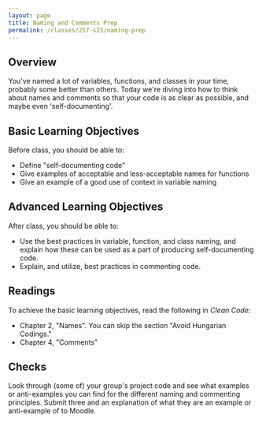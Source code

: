 ```yaml
---
layout: page
title: Naming and Comments Prep
permalink: /classes/257-s25/naming-prep
---
```


## Overview
You've named a lot of variables, functions, and classes in your time, probably some better than others. Today we're diving into how to think about names and comments so that your code is as clear as possible, and maybe even 'self-documenting'.

## Basic Learning Objectives
Before class, you should be able to:
* Define "self-documenting code"
* Give examples of acceptable and less-acceptable names for functions
* Give an example of a good use of context in variable naming

## Advanced Learning Objectives
After class, you should be able to:
* Use the best practices in variable, function, and class naming, and explain how these can be used as a part of producing self-documenting code.
* Explain, and utilize, best practices in commenting code.

## Readings
To achieve the basic learning objectives, read the following in *Clean Code*:
* Chapter 2, "Names". You can skip the section "Avoid Hungarian Codings."
* Chapter 4, "Comments"

## Checks
Look through (some of) your group's project code and see what examples or anti-examples you can find for the different naming and commenting principles. Submit three and an explanation of what they are an example or anti-example of to Moodle.